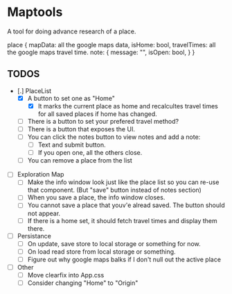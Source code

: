 # Maptools

A tool for doing advance research of a place.


place
{
    mapData: all the google maps data,
    isHome: bool,
    travelTimes: all the google maps travel time.
    note: {
        message: "",
        isOpen: bool,
    }
}

## TODOS

- [.]  PlaceList 
    - [X]  A button to set one as "Home"
        - [X]  It marks the current place as home and recalcultes travel times for all saved places if home has changed.
    - [ ]  There is a button to set your prefered travel method?
    - [ ]  There is a button that exposes the UI.
    - [ ]  You can click the notes button to view notes and add a note:
        - [ ]  Text and submit button.
        - [ ]  If you open one, all the others close.
    - [ ] You can remove a place from the list
- [ ]  Exploration Map
    - [ ]  Make the info window look just like the place list so you can re-use that component. (But "save" button instead of notes section)
    - [ ]  When you save a place, the info window closes.
    - [ ]  You cannot save a place that youv'e alread saved. The button should not appear.
    - [ ]  If there is a home set, it should fetch travel times and display them there.
- [ ]  Persistance
    - [ ]  On update, save store to local storage or something for now.
    - [ ]  On load read store from local storage or something.
    - [ ]  Figure out why google maps balks if I don't null out the active place
- [ ]  Other
    - [ ]  Move clearfix into App.css
    - [ ]  Consider changing "Home" to "Origin"
